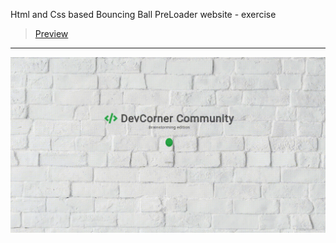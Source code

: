 Html and Css based Bouncing Ball PreLoader website - exercise
> [Preview](https://r4nd3l.github.io/BouncingBallPreLoader/)
---

![BouncingBallPreLoader](https://github.com/r4nd3l/BouncingBallPreLoader/blob/master/img/sample.gif)
